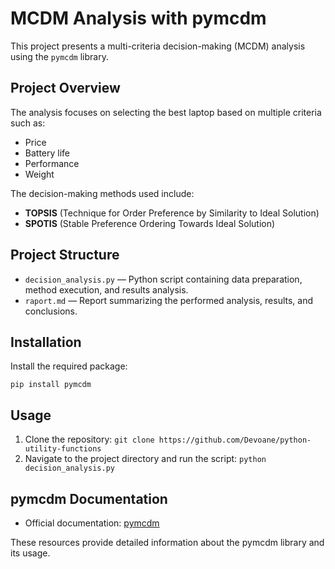 # MCDM Analysis with pymcdm

This project presents a multi-criteria decision-making (MCDM) analysis using the `pymcdm` library.

## Project Overview

The analysis focuses on selecting the best laptop based on multiple criteria such as:
- Price
- Battery life
- Performance
- Weight

The decision-making methods used include:

- **TOPSIS** (Technique for Order Preference by Similarity to Ideal Solution)
- **SPOTIS** (Stable Preference Ordering Towards Ideal Solution)

## Project Structure

- `decision_analysis.py` — Python script containing data preparation, method execution, and results analysis.
- `raport.md` — Report summarizing the performed analysis, results, and conclusions.

## Installation

Install the required package:

`pip install pymcdm`

## Usage

1. Clone the repository:
`git clone https://github.com/Devoane/python-utility-functions`
2. Navigate to the project directory and run the script:
`python decision_analysis.py`

## pymcdm Documentation

- Official documentation: [pymcdm](https://pymcdm.readthedocs.io/en/latest/index.html)

These resources provide detailed information about the pymcdm library and its usage.
